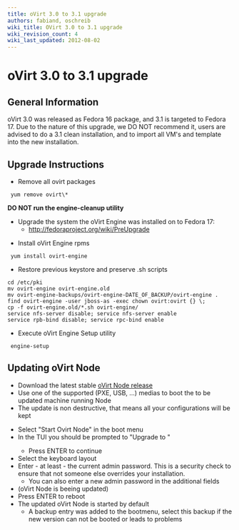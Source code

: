 ```yaml
---
title: oVirt 3.0 to 3.1 upgrade
authors: fabiand, oschreib
wiki_title: OVirt 3.0 to 3.1 upgrade
wiki_revision_count: 4
wiki_last_updated: 2012-08-02
---
```


# oVirt 3.0 to 3.1 upgrade

## General Information

oVirt 3.0 was released as Fedora 16 package, and 3.1 is targeted to Fedora 17. Due to the nature of this upgrade, we DO NOT recommend it, users are advised to do a 3.1 clean installation, and to import all VM's and template into the new installation.

## Upgrade Instructions

*   Remove all ovirt packages

<!-- -->

     yum remove ovirt\* 

**DO NOT run the engine-cleanup utility**

*   Upgrade the system the oVirt Engine was installed on to Fedora 17:
    -   <http://fedoraproject.org/wiki/PreUpgrade>

<!-- -->

*   Install oVirt Engine rpms

<!-- -->

     yum install ovirt-engine 

*   Restore previous keystore and preserve .sh scripts

<!-- -->

    cd /etc/pki
    mv ovirt-engine ovirt-engine.old
    mv ovirt-engine-backups/ovirt-engine-DATE_OF_BACKUP/ovirt-engine .
    find ovirt-engine -user jboss-as -exec chown ovirt:ovirt {} \;
    cp -f ovirt-engine.old/*.sh ovirt-engine/
    service nfs-server disable; service nfs-server enable
    service rpb-bind disable; service rpc-bind enable

*   Execute oVirt Engine Setup utility

<!-- -->

     engine-setup 

## Updating oVirt Node

*   Download the latest stable [oVirt Node release](/releases/3.1/tools/)
*   Use one of the supported (PXE, USB, ...) medias to boot the to be updated machine running Node
*   The update is non destructive, that means all your configurations will be kept

<!-- -->

*   Select "Start Ovirt Node" in the boot menu
*   In the TUI you should be prompted to "Upgrade <current version> to <new version>"
    -   Press ENTER to continue
*   Select the keyboard layout
*   Enter - at least - the current admin password. This is a security check to ensure that not someone else overrides your installation.
    -   You can also enter a new admin password in the additional fields
*   (oVirt Node is beeing updated)
*   Press ENTER to reboot
*   The updated oVirt Node is started by default
    -   A backup entry was added to the bootmenu, select this backup if the new version can not be booted or leads to problems
